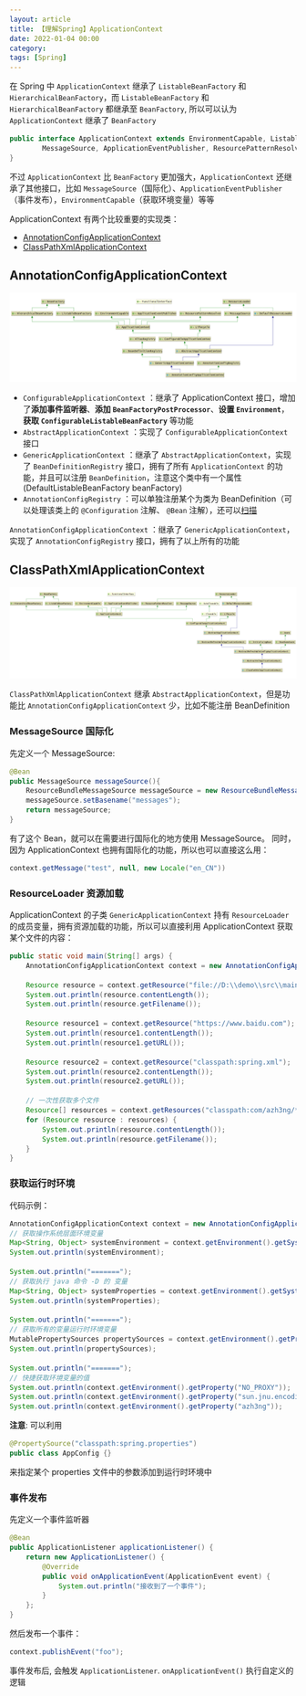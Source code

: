 ```yaml
---
layout: article  
title: 【理解Spring】ApplicationContext
date: 2022-01-04 00:00
category:  
tags: [Spring]
---
```


在 Spring 中 `ApplicationContext` 继承了 `ListableBeanFactory` 和 `HierarchicalBeanFactory`，而 `ListableBeanFactory` 和 `HierarchicalBeanFactory` 都继承至 `BeanFactory`, 所以可以认为 `ApplicationContext` 继承了 `BeanFactory`
```java
public interface ApplicationContext extends EnvironmentCapable, ListableBeanFactory, HierarchicalBeanFactory,
        MessageSource, ApplicationEventPublisher, ResourcePatternResolver {
}
```
不过 `ApplicationContext` 比 `BeanFactory` 更加强大，`ApplicationContext` 还继承了其他接口，比如 `MessageSource`（国际化）、`ApplicationEventPublisher`（事件发布），`EnvironmentCapable`（获取环境变量）等等

ApplicationContext 有两个比较重要的实现类：
- [AnnotationConfigApplicationContext](#AnnotationConfigApplicationContext)
- [ClassPathXmlApplicationContext](#ClassPathXmlApplicationContext)

## AnnotationConfigApplicationContext
![AnnotationConfigApplicationContext类继承结构](https://github.com/azh3ng/azh3ng.github.io/blob/master/_posts/attachments/AnnotationConfigApplicationContext-hierarchy.png?raw=true)

- `ConfigurableApplicationContext` ：继承了 ApplicationContext 接口，增加了**添加事件监听器**、**添加 `BeanFactoryPostProcessor`**、**设置 `Environment`**，**获取 `ConfigurableListableBeanFactory`** 等功能
- `AbstractApplicationContext` ：实现了 `ConfigurableApplicationContext` 接口
- `GenericApplicationContext` ：继承了 `AbstractApplicationContext`，实现了 `BeanDefinitionRegistry` 接口，拥有了所有 `ApplicationContext` 的功能，并且可以注册 `BeanDefinition`，注意这个类中有一个属性(DefaultListableBeanFactory beanFactory)
- `AnnotationConfigRegistry` ：可以单独注册某个为类为 BeanDefinition（可以处理该类上的 `@Configuration` 注解、 `@Bean` 注解），还可以[扫描](/2022/01/07/Spring-scan.html)

`AnnotationConfigApplicationContext` ：继承了 `GenericApplicationContext`，实现了 `AnnotationConfigRegistry` 接口，拥有了以上所有的功能

## ClassPathXmlApplicationContext
![ClassPathXmlApplicationContext类继承结构](https://github.com/azh3ng/azh3ng.github.io/blob/master/_posts/attachments/ClassPathXmlApplicationContext-hierarchy.png?raw=true)

`ClassPathXmlApplicationContext` 继承 `AbstractApplicationContext`，但是功能比 `AnnotationConfigApplicationContext` 少，比如不能注册 BeanDefinition

### MessageSource 国际化

先定义一个 MessageSource:

```java
@Bean
public MessageSource messageSource(){
    ResourceBundleMessageSource messageSource = new ResourceBundleMessageSource();
    messageSource.setBasename("messages");
    return messageSource;
}
```

有了这个 Bean，就可以在需要进行国际化的地方使用 MessageSource。 同时，因为 ApplicationContext 也拥有国际化的功能，所以也可以直接这么用：

```java
context.getMessage("test", null, new Locale("en_CN"))
```

### ResourceLoader 资源加载

ApplicationContext 的子类 `GenericApplicationContext` 持有 `ResourceLoader` 的成员变量，拥有资源加载的功能，所以可以直接利用 ApplicationContext 获取某个文件的内容：

```java
public static void main(String[] args) {
    AnnotationConfigApplicationContext context = new AnnotationConfigApplicationContext(AppConfig.class);

    Resource resource = context.getResource("file://D:\\demo\\src\\main\\java\\com\\azh3ng\\service\\UserService.java");
    System.out.println(resource.contentLength());
    System.out.println(resource.getFilename());

    Resource resource1 = context.getResource("https://www.baidu.com");
    System.out.println(resource1.contentLength());
    System.out.println(resource1.getURL());

    Resource resource2 = context.getResource("classpath:spring.xml");
    System.out.println(resource2.contentLength());
    System.out.println(resource2.getURL());
    
    // 一次性获取多个文件
    Resource[] resources = context.getResources("classpath:com/azh3ng/*.class");
    for (Resource resource : resources) {
        System.out.println(resource.contentLength());
        System.out.println(resource.getFilename());
    }
}
```

### 获取运行时环境

代码示例：  
```java
AnnotationConfigApplicationContext context = new AnnotationConfigApplicationContext(AppConfig.class);
// 获取操作系统层面环境变量
Map<String, Object> systemEnvironment = context.getEnvironment().getSystemEnvironment();
System.out.println(systemEnvironment);

System.out.println("=======");
// 获取执行 java 命令 -D 的 变量
Map<String, Object> systemProperties = context.getEnvironment().getSystemProperties();
System.out.println(systemProperties);

System.out.println("=======");
// 获取所有的变量运行时环境变量
MutablePropertySources propertySources = context.getEnvironment().getPropertySources();
System.out.println(propertySources);

System.out.println("=======");
// 快捷获取环境变量的值
System.out.println(context.getEnvironment().getProperty("NO_PROXY"));
System.out.println(context.getEnvironment().getProperty("sun.jnu.encoding"));
System.out.println(context.getEnvironment().getProperty("azh3ng"));
```

**注意**: 可以利用

```java
@PropertySource("classpath:spring.properties")
public class AppConfig {}
```

来指定某个 properties 文件中的参数添加到运行时环境中

### 事件发布

先定义一个事件监听器

```java
@Bean
public ApplicationListener applicationListener() {
    return new ApplicationListener() {
        @Override
        public void onApplicationEvent(ApplicationEvent event) {
            System.out.println("接收到了一个事件");
        }
    };
}
```

然后发布一个事件：

```java
context.publishEvent("foo");
```

事件发布后, 会触发 `ApplicationListener`. `onApplicationEvent()` 执行自定义的逻辑
